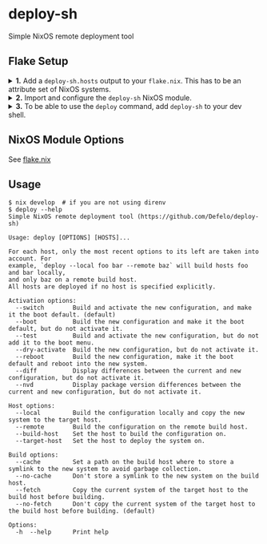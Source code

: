 # deploy-sh
Simple NixOS remote deployment tool

## Flake Setup
<details>
  <summary>
    <b>1.</b> Add a <code>deploy-sh.hosts</code> output to your <code>flake.nix</code>. This has to be an attribute set of NixOS systems.
  </summary>

  ```nix
  {
    outputs = {self, nixpkgs, ...}: {
      nixosConfigurations = {
        foo = nixpkgs.lib.nixosSystem { ... };
        bar = nixpkgs.lib.nixosSystem { ... };
        baz = nixpkgs.lib.nixosSystem { ... };
      };
      deploy-sh.hosts = self.nixosConfigurations;
    };
  }
  ```
</details>

<details>
  <summary>
    <b>2.</b> Import and configure the <code>deploy-sh</code> NixOS module.
  </summary>

  ```nix
  {
    inputs = {
      deploy-sh = "github:Defelo/deploy-sh";
    };
    outputs = {self, nixpkgs, deploy-sh, ...}: {
      nixosConfigurations.foo = nixpkgs.lib.nixosSystem {
        # ...
        modules = [
          # ...
          deploy-sh.nixosModules.default
          {
            deploy-sh.targetHost = "root@10.13.37.2";
          }
        ];
      };
      deploy-sh.hosts = self.nixosConfigurations;
    };
  }
  ```
</details>

<details>
  <summary>
    <b>3.</b> To be able to use the <code>deploy</code> command, add <code>deploy-sh</code> to your dev shell.
  </summary>

  ```nix
  {
    inputs = {
      deploy-sh = "github:Defelo/deploy-sh";
    };
    outputs = {self, nixpkgs, deploy-sh, ...}: let
      system = "x86_64-linux";
      pkgs = import nixpkgs {inherit system;};
    in {
      devShells.${system}.default = pkgs.mkShell {
        packages = [
          deploy-sh.packages.${system}.default
        ];
      };
    };
  }
  ```
</details>

## NixOS Module Options
See [flake.nix](https://github.com/Defelo/deploy-sh/blob/develop/flake.nix#L48-L70)

## Usage
```
$ nix develop  # if you are not using direnv
$ deploy --help
Simple NixOS remote deployment tool (https://github.com/Defelo/deploy-sh)

Usage: deploy [OPTIONS] [HOSTS]...

For each host, only the most recent options to its left are taken into account. For
example, `deploy --local foo bar --remote baz` will build hosts foo and bar locally,
and only baz on a remote build host.
All hosts are deployed if no host is specified explicitly.

Activation options:
  --switch        Build and activate the new configuration, and make it the boot default. (default)
  --boot          Build the new configuration and make it the boot default, but do not activate it.
  --test          Build and activate the new configuration, but do not add it to the boot menu.
  --dry-activate  Build the new configuration, but do not activate it.
  --reboot        Build the new configuration, make it the boot default and reboot into the new system.
  --diff          Display differences between the current and new configuration, but do not activate it.
  --nvd           Display package version differences between the current and new configuration, but do not activate it.

Host options:
  --local         Build the configuration locally and copy the new system to the target host.
  --remote        Build the configuration on the remote build host.
  --build-host    Set the host to build the configuration on.
  --target-host   Set the host to deploy the system on.

Build options:
  --cache         Set a path on the build host where to store a symlink to the new system to avoid garbage collection.
  --no-cache      Don't store a symlink to the new system on the build host.
  --fetch         Copy the current system of the target host to the build host before building.
  --no-fetch      Don't copy the current system of the target host to the build host before building. (default)

Options:
  -h  --help      Print help
```
